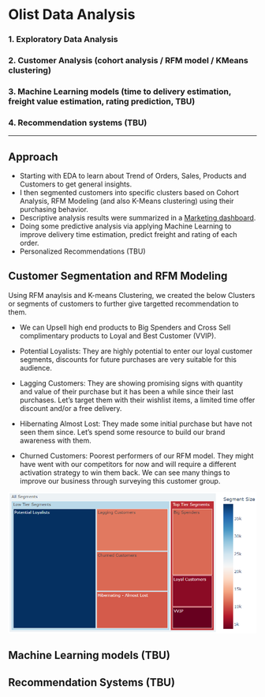 # Olist Data Analysis
### 1. Exploratory Data Analysis
### 2. Customer Analysis (cohort analysis / RFM model / KMeans clustering)
### 3. Machine Learning models (time to delivery estimation, freight value estimation, rating prediction, TBU)
### 4. Recommendation systems (TBU)

---
## Approach

- Starting with EDA to learn about Trend of Orders, Sales, Products and Customers to get general insights. 
- I then segmented customers into specific clusters based on Cohort Analysis, RFM Modeling (and also K-Means clustering) using their purchasing behavior.
- Descriptive analysis results were summarized in a [Marketing dashboard](https://lookerstudio.google.com/reporting/b864d7af-63a1-4050-9036-42897371510d).
- Doing some predictive analysis via applying Machine Learning to improve delivery time estimation, predict freight and rating of each order.
- Personalized Recommendations (TBU)

## Customer Segmentation and RFM Modeling 

Using RFM anaylsis and K-means Clustering, we created the below Clusters or segments of customers to further give targetted recommendation to them. 

* We can Upsell high end products to Big Spenders and Cross Sell complimentary products to Loyal and Best Customer (VVIP).

* Potential Loyalists: They are highly potential to enter our loyal customer segments, discounts for future purchases are very suitable for this audience.

* Lagging Customers: They are showing promising signs with quantity and value of their purchase but it has been a while since their last purchases. Let’s target them with their wishlist items, a limited time offer discount and/or a free delivery.

* Hibernating Almost Lost: They made some initial purchase but have not seen them since. Let’s spend some resource to build our brand awareness with them.

* Churned Customers: Poorest performers of our RFM model. They might have went with our competitors for now and will require a different activation strategy to win them back. We can see many things to improve our business through surveying this customer group.

![customer segments](https://github.com/manhitv/olist-data-analysis/blob/master/notebooks/images/customer_segments.PNG)

## Machine Learning models (TBU)

## Recommendation Systems (TBU)
